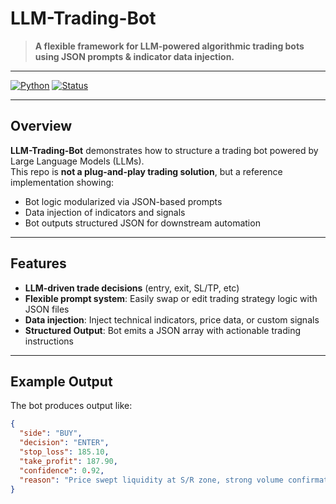 # LLM-Trading-Bot

> **A flexible framework for LLM-powered algorithmic trading bots using JSON prompts & indicator data injection.**

---

[![Python](https://img.shields.io/badge/Python-3.10%2B-blue.svg)](https://www.python.org/downloads/)
[![Status](https://img.shields.io/badge/status-Experimental-orange)]()

---

## Overview

**LLM-Trading-Bot** demonstrates how to structure a trading bot powered by Large Language Models (LLMs).  
This repo is **not a plug-and-play trading solution**, but a reference implementation showing:

- Bot logic modularized via JSON-based prompts
- Data injection of indicators and signals
- Bot outputs structured JSON for downstream automation

---

## Features

- **LLM-driven trade decisions** (entry, exit, SL/TP, etc)
- **Flexible prompt system**: Easily swap or edit trading strategy logic with JSON files
- **Data injection**: Inject technical indicators, price data, or custom signals
- **Structured Output**: Bot emits a JSON array with actionable trading instructions

---

## Example Output

The bot produces output like:
```json
{
  "side": "BUY",
  "decision": "ENTER",
  "stop_loss": 185.10,
  "take_profit": 187.90,
  "confidence": 0.92,
  "reason": "Price swept liquidity at S/R zone, strong volume confirmation."
}
